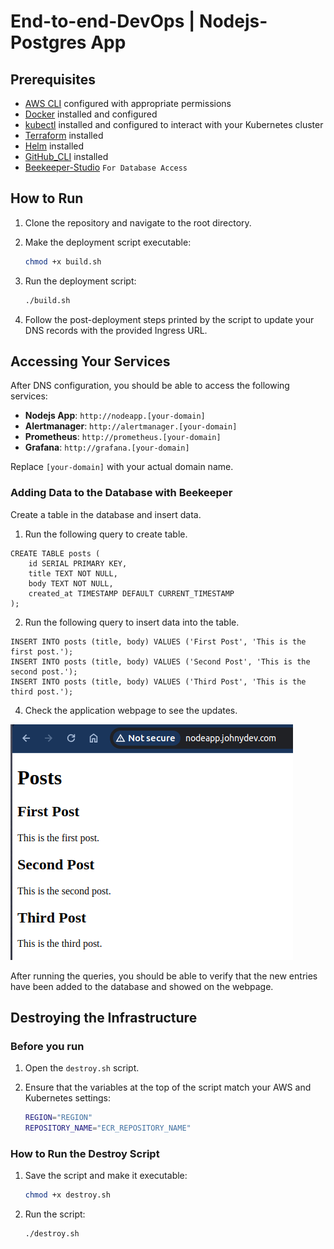 # End-to-end-DevOps | Nodejs-Postgres App

## Prerequisites

- [AWS CLI](https://docs.aws.amazon.com/cli/latest/userguide/getting-started-install.html) configured with appropriate permissions
- [Docker](https://docs.docker.com/engine/install/) installed and configured
- [kubectl](https://kubernetes.io/docs/tasks/tools/) installed and configured to interact with your Kubernetes cluster
- [Terraform](https://developer.hashicorp.com/terraform/tutorials/aws-get-started/install-cli) installed
- [Helm](https://helm.sh/docs/intro/install/) installed
- [GitHub_CLI](https://github.com/cli/cli) installed
- [Beekeeper-Studio](https://www.beekeeperstudio.io/) `For Database Access`

## How to Run

1. Clone the repository and navigate to the root directory.

2. Make the deployment script executable:

   ```bash
   chmod +x build.sh
   ```

3. Run the deployment script:

   ```bash
   ./build.sh
   ```

4. Follow the post-deployment steps printed by the script to update your DNS records with the provided Ingress URL.

## Accessing Your Services

After DNS configuration, you should be able to access the following services:

- **Nodejs App**: `http://nodeapp.[your-domain]`
- **Alertmanager**: `http://alertmanager.[your-domain]`
- **Prometheus**: `http://prometheus.[your-domain]`
- **Grafana**: `http://grafana.[your-domain]`

Replace `[your-domain]` with your actual domain name.

### Adding Data to the Database with Beekeeper

Create a table in the database and insert data.

1. Run the following query to create table.

```
CREATE TABLE posts (
    id SERIAL PRIMARY KEY,
    title TEXT NOT NULL,
    body TEXT NOT NULL,
    created_at TIMESTAMP DEFAULT CURRENT_TIMESTAMP
);
```

2. Run the following query to insert data into the table.

```
INSERT INTO posts (title, body) VALUES ('First Post', 'This is the first post.');
INSERT INTO posts (title, body) VALUES ('Second Post', 'This is the second post.');
INSERT INTO posts (title, body) VALUES ('Third Post', 'This is the third post.');
```

4. Check the application webpage to see the updates.

<img src=imgs/app.png>

After running the queries, you should be able to verify that the new entries have been added to the database and showed on the webpage.

## Destroying the Infrastructure

### Before you run

1. Open the `destroy.sh` script.
2. Ensure that the variables at the top of the script match your AWS and Kubernetes settings:

   ```bash
   REGION="REGION"
   REPOSITORY_NAME="ECR_REPOSITORY_NAME"
   ```

### How to Run the Destroy Script

1. Save the script and make it executable:

   ```bash
   chmod +x destroy.sh
   ```

2. Run the script:

   ```bash
   ./destroy.sh
   ```